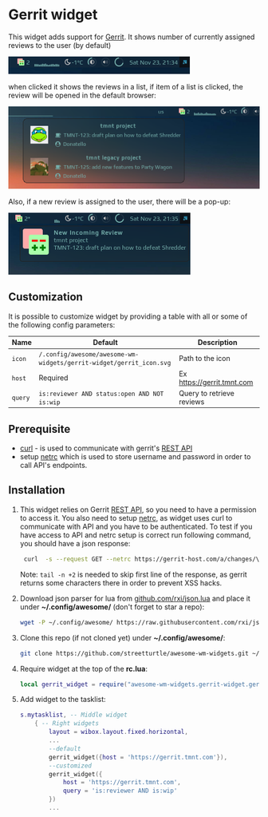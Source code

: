 # Gerrit widget

This widget adds support for [Gerrit](https://www.gerritcodereview.com/). It shows number of currently assigned reviews to the user (by default) 
 
 ![gerrit_widget](./gerrit_widget.png)
 
 when clicked it shows the reviews in a list, if item of a list is clicked, the review will be opened in the default browser:
 
 ![popup](./popup.png)
 
 Also, if a new review is assigned to the user, there will be a pop-up:
 
 ![new_review](./new_review.png)

## Customization

It is possible to customize widget by providing a table with all or some of the following config parameters:

| Name | Default | Description |
|---|---|---|
| `icon`| `/.config/awesome/awesome-wm-widgets/gerrit-widget/gerrit_icon.svg`| Path to the icon |
| `host` | Required | Ex https://gerrit.tmnt.com |
| `query` | `is:reviewer AND status:open AND NOT is:wip` | Query to retrieve reviews |

## Prerequisite

 - [curl](https://curl.haxx.se/) - is used to communicate with gerrit's [REST API](https://gerrit-review.googlesource.com/Documentation/rest-api.html)
 - setup [netrc](https://ec.haxx.se/usingcurl-netrc.html) which is used to store username and password in order to call API's endpoints.

## Installation

1. This widget relies on Gerrit [REST API](https://gerrit-review.googlesource.com/Documentation/rest-api.html), so you need to have a permission to access it. You also need to setup [netrc](https://ec.haxx.se/usingcurl-netrc.html), as widget uses curl to communicate with API and you have to be authenticated. 
To test if you have access to API and netrc setup is correct run following command, you should have a json response:

    ```bash
     curl  -s --request GET --netrc https://gerrit-host.com/a/changes/\?q\=status:open+AND+NOT+is:wip+AND+is:reviewer | tail -n +2
    ``` 
    Note: `tail -n +2` is needed to skip first line of the response, as gerrit returns some characters there in order to prevent XSS hacks.

1. Download json parser for lua from [github.com/rxi/json.lua](https://github.com/rxi/json.lua) and place it under **~/.config/awesome/** (don't forget to star a repo):

    ```bash
    wget -P ~/.config/awesome/ https://raw.githubusercontent.com/rxi/json.lua/master/json.lua
    ```

1. Clone this repo (if not cloned yet) under **~/.config/awesome/**:

    ```bash
    git clone https://github.com/streetturtle/awesome-wm-widgets.git ~/.config/awesome/
    ```

1. Require widget at the top of the **rc.lua**:

    ```lua
    local gerrit_widget = require("awesome-wm-widgets.gerrit-widget.gerrit")
    ```

1. Add widget to the tasklist:

    ```lua
    s.mytasklist, -- Middle widget
        { -- Right widgets
            layout = wibox.layout.fixed.horizontal,
            ...
            --default
            gerrit_widget({host = 'https://gerrit.tmnt.com'}),
            --customized
            gerrit_widget({
                host = 'https://gerrit.tmnt.com',
                query = 'is:reviewer AND is:wip'
            })
            ...
    ```
    
